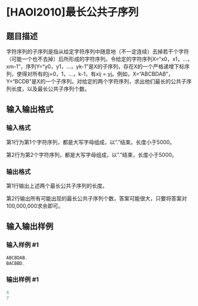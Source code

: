 # [HAOI2010]最长公共子序列

## 题目描述

字符序列的子序列是指从给定字符序列中随意地（不一定连续）去掉若干个字符（可能一个也不去掉）后所形成的字符序列。令给定的字符序列X=“x0，x1，…，xm-1”，序列Y=“y0，y1，…，yk-1”是X的子序列，存在X的一个严格递增下标序列，使得对所有的j=0，1，…，k-1，有xij = yj。例如，X=“ABCBDAB”，Y=“BCDB”是X的一个子序列。对给定的两个字符序列，求出他们最长的公共子序列长度，以及最长公共子序列个数。

## 输入输出格式

### 输入格式

第1行为第1个字符序列，都是大写字母组成，以”.”结束。长度小于5000。

第2行为第2个字符序列，都是大写字母组成，以”.”结束，长度小于5000。

### 输出格式

第1行输出上述两个最长公共子序列的长度。

第2行输出所有可能出现的最长公共子序列个数，答案可能很大，只要将答案对100,000,000求余即可。

## 输入输出样例

### 输入样例 #1

```cpp
ABCBDAB.
BACBBD.
```


### 输出样例 #1

```cpp
4
7
```


